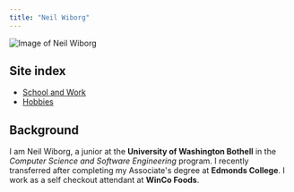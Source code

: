 ```yaml
---
title: "Neil Wiborg"
---
```

![Image of Neil Wiborg](https://avatars.githubusercontent.com/u/23564773?v=4)

## Site index

* [School and Work](neilwiborg.github.io/SchoolAndWork)
* [Hobbies](neilwiborg.github.io/Hobbies)

## Background

I am Neil Wiborg, a junior at the **University of Washington Bothell** in the *Computer Science and Software Engineering* program. I recently transferred after completing my Associate's degree at **Edmonds College**. I work as a self checkout attendant at **WinCo Foods**.
